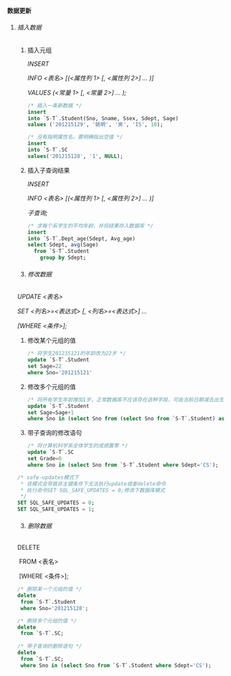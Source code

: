 #### 数据更新

1. ###### 插入数据

   1. 插入元组

      *INSERT*

      *INFO <表名> [(<属性列 1> [, <属性列 2>] ... )]*

      *VALUES (<常量 1> [, <常量 2>] ... );*

      ```sql
      /* 插入一条新数据 */
      insert 
      into `S-T`.Student(Sno, Sname, Ssex, Sdept, Sage) 
      values ('201215129', '姚明', '男', 'IS', 18);
      
      /* 没有指明属性名，要明确指出空值 */
      insert
      into `S-T`.SC
      values('201215128', '1', NULL);
      ```

      

   2. 插入子查询结果

      *INSERT*

      *INFO <表名> [(<属性列 1> [, <属性列 2>] ... )]*

      *子查询;*

      ```sql
      /* 求每个系学生的平均年龄，并将结果存入数据库 */
      insert
      into `S-T`.Dept_age(Sdept, Avg_age)
      select Sdept, avg(Sage)
      	from `S-T`.Student
          group by Sdept;
      ```

   3. ###### 修改数据

   *UPDATE <表名>*

   *SET <列名>=<表达式> [, <列名>=<表达式>] ...*

   *[WHERE <条件>];*

   1. 修改某个元组的值

      ```sql
      /* 将学生201215121的年龄改为22岁 */
      update `S-T`.Student
      set Sage=22
      where Sno='201215121'
      ```

      

   2. 修改多个元组的值

      ```sql
      /* 将所有学生年龄增加1岁，正常数据库不应该存在这种字段，可由当前日期减去出生日期计算年龄 */
      update `S-T`.Student
      set Sage=Sage+1
      where Sno in (select Sno from (select Sno from `S-T`.Student) as temp);
      ```

      

   3. 带子查询的修改语句

      ```sql
      /* 将计算机科学系全体学生的成绩置零 */
      update `S-T`.SC
      set Grade=0
      where Sno in (select Sno from `S-T`.Student where Sdept='CS');
      ```

      

   ```sql
   /* safe-updates模式下
    * 该模式会导致非主键条件下无法执行update或者delete命令
    * 执行命令SET SQL_SAFE_UPDATES = 0;修改下数据库模式
    */
   SET SQL_SAFE_UPDATES = 0;
   SET SQL_SAFE_UPDATES = 1;
   ```

   

   3. ###### 删除数据

   DELETE

   ​	FROM <表名>

   ​	[WHERE <条件>];

   ```sql
   /* 删除某一个元组的值 */
   delete
   	from `S-T`.Student
   	where Sno='201215128';
   
   /* 删除多个元组的值 */
   delete
   	from `S-T`.SC;
   	
   /* 带子查询的删除语句 */
   delete
   	from `S-T`.SC;
   	where Sno in (select Sno from `S-T`.Student where Sdept='CS');
   ```

